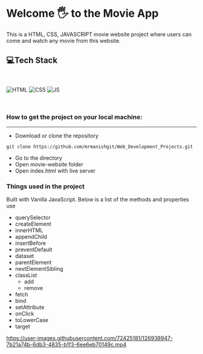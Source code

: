 # Welcome 🖐 to the Movie App
This is a HTML, CSS, JAVASCRIPT movie website project where users can come and watch any movie from this website.


## 💻Tech Stack
<br>

![HTML](https://img.shields.io/badge/html5%20-%23E34F26.svg?&style=for-the-badge&logo=html5&logoColor=white)
![CSS](https://img.shields.io/badge/css3%20-%231572B6.svg?&style=for-the-badge&logo=css3&logoColor=white)
![JS](https://img.shields.io/badge/javascript%20-%23323330.svg?&style=for-the-badge&logo=javascript&logoColor=%23F7DF1E)

<br>


### How to get the project on your local machine:

---

- Download or clone the repository

```
git clone https://github.com/mrmanishgit/Web_Development_Projects.git
```

- Go to the directory
- Open movie-website folder
- Open index.html with live server 

### Things used in the project

Built with Vanilla JavaScript. Below is a list of the methods and properties use

* querySelector
* createElement
* innerHTML
* appendChild
* insertBefore
* preventDefault
* dataset
* parentElement
* nextElementSibling
* classList
    * add
    * remove
* fetch
* bind
* setAttribute
* onClick
* toLowerCase
* target




https://user-images.githubusercontent.com/72425181/126938947-7b21a74b-6db3-4835-b1f3-6ee6eb70149c.mp4

